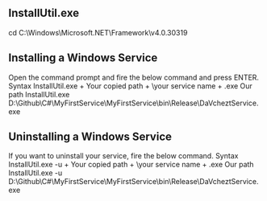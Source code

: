 ﻿## InstallUtil.exe

cd C:\Windows\Microsoft.NET\Framework\v4.0.30319

## Installing a Windows Service
 
Open the command prompt and fire the below command and press ENTER.
Syntax InstallUtil.exe + Your copied path + \your service name + .exe
Our path InstallUtil.exe D:\Github\C#\MyFirstService\MyFirstService\bin\Release\DaVcheztService.exe

## Uninstalling a Windows Service
 
If you want to uninstall your service, fire the below command.
Syntax InstallUtil.exe -u + Your copied path + \your service name + .exe
Our path InstallUtil.exe -u D:\Github\C#\MyFirstService\MyFirstService\bin\Release\DaVcheztService.exe
